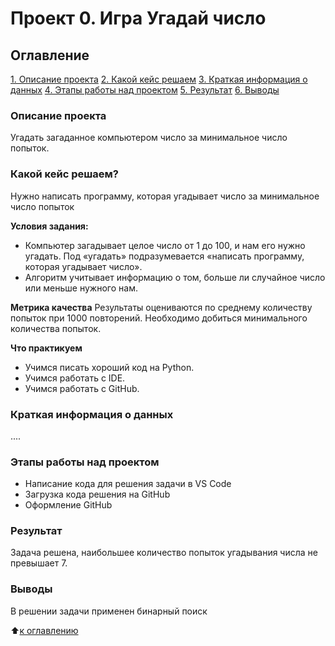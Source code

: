 # Проект 0. Игра Угадай число

## Оглавление
[1. Описание проекта](https://github.com/yamovan/datascience/blob/main/project_0/README.md#Описание-проекта)
[2. Какой кейс решаем](ttps://github.com/yamovan/datascience/blob/main/project_0/README.md#Какой-кейс-решаем)
[3. Краткая информация о данных](ttps://github.com/yamovan/datascience/blob/main/project_0/README.md#Краткая-информация-о-данных)
[4. Этапы работы над проектом](ttps://github.com/yamovan/datascience/blob/main/project_0/README.md#Этапы-работы-над-проектом)
[5. Результат](ttps://github.com/yamovan/datascience/blob/main/project_0/README.md#Результат)
[6. Выводы](ttps://github.com/yamovan/datascience/blob/main/project_0/README.md#Выводы)

### Описание проекта
Угадать загаданное компьютером число за минимальное число попыток.




### Какой кейс решаем?
Нужно написать программу, которая угадывает число за минимальное число попыток

**Условия задания:**
- Компьютер загадывает целое число от 1 до 100, и нам его нужно угадать. Под «угадать» подразумевается «написать программу, которая угадывает число».
- Алгоритм учитывает информацию о том, больше ли случайное число или меньше нужного нам.

**Метрика качества**
Результаты оцениваются по среднему количеству попыток при 1000 повторений. Необходимо добиться минимального количества попыток.

**Что практикуем**
- Учимся писать хороший код на Python.
- Учимся работать с IDE.
- Учимся работать с GitHub.


### Краткая информация о данных
....

### Этапы работы над проектом
- Написание кода для решения задачи в VS Code
- Загрузка кода решения на GitHub
- Оформление GitHub

### Результат
Задача решена, наибольшее количество попыток угадывания числа не превышает 7.

### Выводы
В решении задачи применен бинарный поиск


:arrow_up:[к оглавлению](ttps://github.com/yamovan/datascience/blob/main/project_0/README.md#Оглавление)
